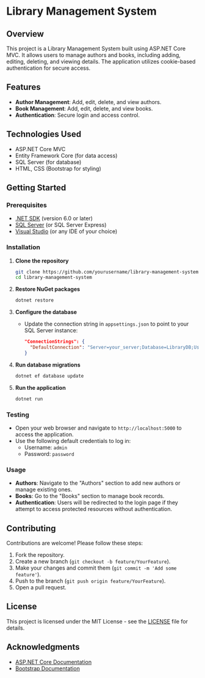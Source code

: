 # Library Management System

## Overview
This project is a Library Management System built using ASP.NET Core MVC. It allows users to manage authors and books, including adding, editing, deleting, and viewing details. The application utilizes cookie-based authentication for secure access.

## Features
- **Author Management**: Add, edit, delete, and view authors.
- **Book Management**: Add, edit, delete, and view books.
- **Authentication**: Secure login and access control.

## Technologies Used
- ASP.NET Core MVC
- Entity Framework Core (for data access)
- SQL Server (for database)
- HTML, CSS (Bootstrap for styling)

## Getting Started

### Prerequisites
- [.NET SDK](https://dotnet.microsoft.com/download) (version 6.0 or later)
- [SQL Server](https://www.microsoft.com/en-us/sql-server/sql-server-downloads) (or SQL Server Express)
- [Visual Studio](https://visualstudio.microsoft.com/) (or any IDE of your choice)

### Installation

1. **Clone the repository**
   ```bash
   git clone https://github.com/yourusername/library-management-system.git
   cd library-management-system
   ```

2. **Restore NuGet packages**
   ```bash
   dotnet restore
   ```

3. **Configure the database**
   - Update the connection string in `appsettings.json` to point to your SQL Server instance:
     ```json
     "ConnectionStrings": {
       "DefaultConnection": "Server=your_server;Database=LibraryDB;User Id=your_username;Password=your_password;"
     }
     ```

4. **Run database migrations**
   ```bash
   dotnet ef database update
   ```

5. **Run the application**
   ```bash
   dotnet run
   ```

### Testing

- Open your web browser and navigate to `http://localhost:5000` to access the application.
- Use the following default credentials to log in:
  - Username: `admin`
  - Password: `password`

### Usage
- **Authors**: Navigate to the "Authors" section to add new authors or manage existing ones.
- **Books**: Go to the "Books" section to manage book records.
- **Authentication**: Users will be redirected to the login page if they attempt to access protected resources without authentication.

## Contributing
Contributions are welcome! Please follow these steps:
1. Fork the repository.
2. Create a new branch (`git checkout -b feature/YourFeature`).
3. Make your changes and commit them (`git commit -m 'Add some feature'`).
4. Push to the branch (`git push origin feature/YourFeature`).
5. Open a pull request.

## License
This project is licensed under the MIT License - see the [LICENSE](LICENSE) file for details.

## Acknowledgments
- [ASP.NET Core Documentation](https://docs.microsoft.com/en-us/aspnet/core/)
- [Bootstrap Documentation](https://getbootstrap.com/docs/5.0/getting-started/introduction/)
